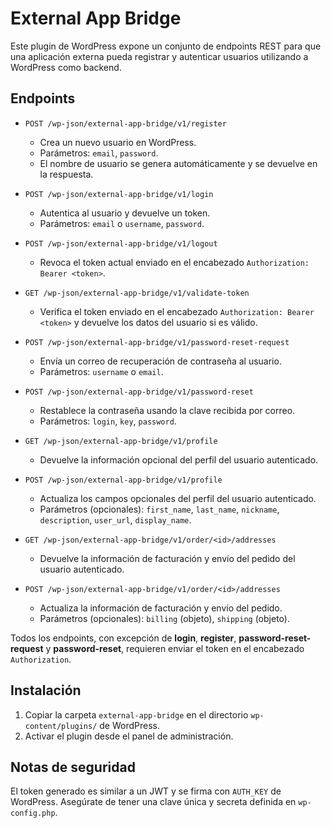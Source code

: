 # External App Bridge

Este plugin de WordPress expone un conjunto de endpoints REST para que una aplicación externa pueda registrar y autenticar usuarios utilizando a WordPress como backend.

## Endpoints

- `POST /wp-json/external-app-bridge/v1/register`
  - Crea un nuevo usuario en WordPress.
  - Parámetros: `email`, `password`.
  - El nombre de usuario se genera automáticamente y se devuelve en la respuesta.

- `POST /wp-json/external-app-bridge/v1/login`
  - Autentica al usuario y devuelve un token.
  - Parámetros: `email` o `username`, `password`.

- `POST /wp-json/external-app-bridge/v1/logout`
  - Revoca el token actual enviado en el encabezado `Authorization: Bearer <token>`.

- `GET /wp-json/external-app-bridge/v1/validate-token`
  - Verifica el token enviado en el encabezado `Authorization: Bearer <token>` y devuelve los datos del usuario si es válido.

- `POST /wp-json/external-app-bridge/v1/password-reset-request`
  - Envía un correo de recuperación de contraseña al usuario.
  - Parámetros: `username` o `email`.

- `POST /wp-json/external-app-bridge/v1/password-reset`
  - Restablece la contraseña usando la clave recibida por correo.
  - Parámetros: `login`, `key`, `password`.

- `GET /wp-json/external-app-bridge/v1/profile`
  - Devuelve la información opcional del perfil del usuario autenticado.

- `POST /wp-json/external-app-bridge/v1/profile`
  - Actualiza los campos opcionales del perfil del usuario autenticado.
  - Parámetros (opcionales): `first_name`, `last_name`, `nickname`, `description`, `user_url`, `display_name`.

- `GET /wp-json/external-app-bridge/v1/order/<id>/addresses`
  - Devuelve la información de facturación y envío del pedido del usuario autenticado.

- `POST /wp-json/external-app-bridge/v1/order/<id>/addresses`
  - Actualiza la información de facturación y envío del pedido.
  - Parámetros (opcionales): `billing` (objeto), `shipping` (objeto).

Todos los endpoints, con excepción de **login**, **register**, **password-reset-request** y **password-reset**, requieren enviar el token en el encabezado `Authorization`.

## Instalación

1. Copiar la carpeta `external-app-bridge` en el directorio `wp-content/plugins/` de WordPress.
2. Activar el plugin desde el panel de administración.

## Notas de seguridad

El token generado es similar a un JWT y se firma con `AUTH_KEY` de WordPress. Asegúrate de tener una clave única y secreta definida en `wp-config.php`.
